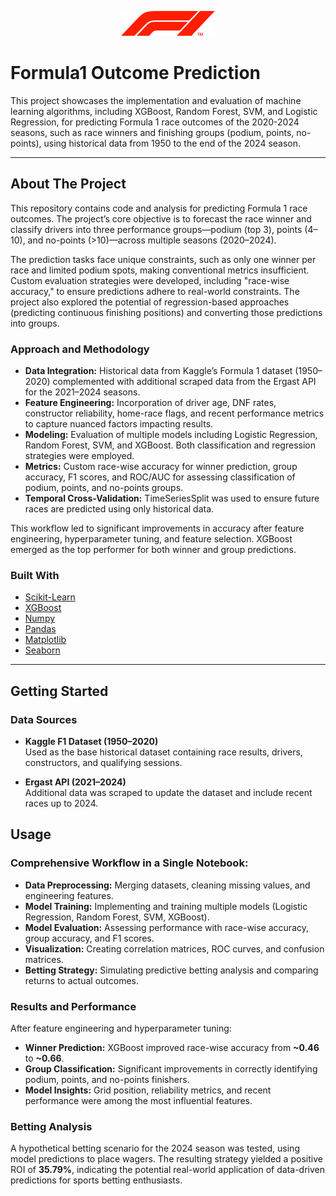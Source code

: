 <!-- PROJECT LOGO -->
<p align="center">
  <a href="https://github.com/joelcalm/Formula1Prediction">
    <img src="f1logo.png" alt="Logo" width="150" height="40">
  </a>
</p>  

# Formula1 Outcome Prediction

This project showcases the implementation and evaluation of machine learning algorithms, including XGBoost, Random Forest, SVM, and Logistic Regression, for predicting Formula 1 race outcomes of the 2020-2024 seasons, such as race winners and finishing groups (podium, points, no-points), using historical data from 1950 to the end of the 2024 season.

---

## About The Project

This repository contains code and analysis for predicting Formula 1 race outcomes. The project’s core objective is to forecast the race winner and classify drivers into three performance groups—podium (top 3), points (4–10), and no-points (>10)—across multiple seasons (2020–2024).

The prediction tasks face unique constraints, such as only one winner per race and limited podium spots, making conventional metrics insufficient. Custom evaluation strategies were developed, including "race-wise accuracy," to ensure predictions adhere to real-world constraints. The project also explored the potential of regression-based approaches (predicting continuous finishing positions) and converting those predictions into groups.

### Approach and Methodology

- **Data Integration:** Historical data from Kaggle’s Formula 1 dataset (1950–2020) complemented with additional scraped data from the Ergast API for the 2021–2024 seasons.
- **Feature Engineering:** Incorporation of driver age, DNF rates, constructor reliability, home-race flags, and recent performance metrics to capture nuanced factors impacting results.
- **Modeling:** Evaluation of multiple models including Logistic Regression, Random Forest, SVM, and XGBoost. Both classification and regression strategies were employed.
- **Metrics:** Custom race-wise accuracy for winner prediction, group accuracy, F1 scores, and ROC/AUC for assessing classification of podium, points, and no-points groups.
- **Temporal Cross-Validation:** TimeSeriesSplit was used to ensure future races are predicted using only historical data.

This workflow led to significant improvements in accuracy after feature engineering, hyperparameter tuning, and feature selection. XGBoost emerged as the top performer for both winner and group predictions.

### Built With

- [Scikit-Learn](https://scikit-learn.org/)
- [XGBoost](https://xgboost.readthedocs.io/)
- [Numpy](https://numpy.org/)
- [Pandas](https://pandas.pydata.org/)
- [Matplotlib](https://matplotlib.org/)
- [Seaborn](https://seaborn.pydata.org/)

---

## Getting Started

### Data Sources

- **Kaggle F1 Dataset (1950–2020)**  
  Used as the base historical dataset containing race results, drivers, constructors, and qualifying sessions.

- **Ergast API (2021–2024)**  
  Additional data was scraped to update the dataset and include recent races up to 2024.

## Usage

### Comprehensive Workflow in a Single Notebook:
- **Data Preprocessing:** Merging datasets, cleaning missing values, and engineering features.
- **Model Training:** Implementing and training multiple models (Logistic Regression, Random Forest, SVM, XGBoost).
- **Model Evaluation:** Assessing performance with race-wise accuracy, group accuracy, and F1 scores.
- **Visualization:** Creating correlation matrices, ROC curves, and confusion matrices.
- **Betting Strategy:** Simulating predictive betting analysis and comparing returns to actual outcomes.

### Results and Performance

After feature engineering and hyperparameter tuning:

- **Winner Prediction:** XGBoost improved race-wise accuracy from **~0.46** to **~0.66**.
- **Group Classification:** Significant improvements in correctly identifying podium, points, and no-points finishers.
- **Model Insights:** Grid position, reliability metrics, and recent performance were among the most influential features.

### Betting Analysis

A hypothetical betting scenario for the 2024 season was tested, using model predictions to place wagers. The resulting strategy yielded a positive ROI of **35.79%**, indicating the potential real-world application of data-driven predictions for sports betting enthusiasts.


